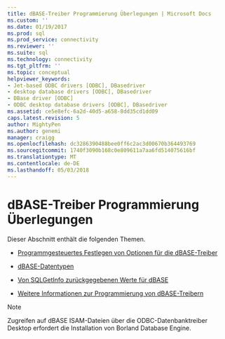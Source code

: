 ```yaml
---
title: dBASE-Treiber Programmierung Überlegungen | Microsoft Docs
ms.custom: ''
ms.date: 01/19/2017
ms.prod: sql
ms.prod_service: connectivity
ms.reviewer: ''
ms.suite: sql
ms.technology: connectivity
ms.tgt_pltfrm: ''
ms.topic: conceptual
helpviewer_keywords:
- Jet-based ODBC drivers [ODBC], DBasedriver
- desktop database drivers [ODBC], DBasedriver
- DBase driver [ODBC]
- ODBC desktop database drivers [ODBC], DBasedriver
ms.assetid: ce5e8efc-6a2d-40d5-a658-8dd35cd1dd09
caps.latest.revision: 5
author: MightyPen
ms.author: genemi
manager: craigg
ms.openlocfilehash: dc3286390488bee0ff6c2ac3d00670b364493769
ms.sourcegitcommit: 1740f3090b168c0e809611a7aa6fd514075616bf
ms.translationtype: MT
ms.contentlocale: de-DE
ms.lasthandoff: 05/03/2018
---
```

# <a name="dbase-driver-programming-considerations"></a>dBASE-Treiber Programmierung Überlegungen
Dieser Abschnitt enthält die folgenden Themen.  
  
-   [Programmgesteuertes Festlegen von Optionen für die dBASE-Treiber](../../odbc/microsoft/setting-options-programmatically-for-the-dbase-driver.md)  
  
-   [dBASE-Datentypen](../../odbc/microsoft/dbase-data-types.md)  
  
-   [Von SQLGetInfo zurückgegebenen Werte für dBASE](../../odbc/microsoft/sqlgetinfo-returned-values-for-dbase.md)  
  
-   [Weitere Informationen zur Programmierung von dBASE-Treibern](../../odbc/microsoft/other-dbase-driver-programming-details.md)  
  
> [!NOTE]  
>  Zugreifen auf dBASE ISAM-Dateien über die ODBC-Datenbanktreiber Desktop erfordert die Installation von Borland Database Engine.
